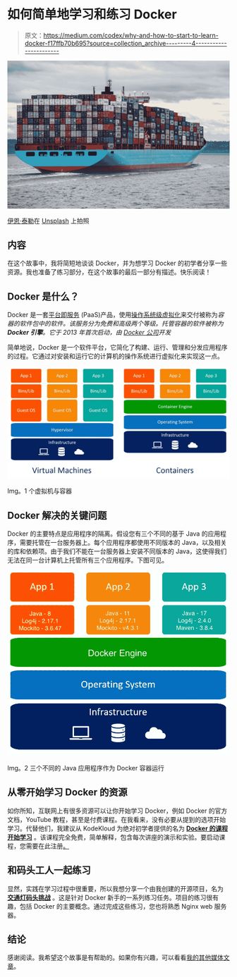 # 如何简单地学习和练习 Docker

> 原文：<https://medium.com/codex/why-and-how-to-start-to-learn-docker-f17ffb70b695?source=collection_archive---------4----------------------->

![](img/1414523a6a43913264566f1d28a263da.png)

[伊恩·泰勒](https://unsplash.com/@carrier_lost?utm_source=medium&utm_medium=referral)在 [Unsplash](https://unsplash.com?utm_source=medium&utm_medium=referral) 上拍照

## 内容

在这个故事中，我将简短地谈谈 Docker，并为想学习 Docker 的初学者分享一些资源。我也准备了练习部分，在这个故事的最后一部分有描述。快乐阅读！

## Docker 是什么？

Docker 是一套[平台即服务](https://en.wikipedia.org/wiki/Platform_as_a_service) (PaaS)产品，使用[操作系统级虚拟化](https://en.wikipedia.org/wiki/OS-level_virtualization)来交付被称为*容器的软件包中的软件。该服务分为免费和高级两个等级。托管容器的软件被称为 **Docker 引擎**。它于 2013 年首次启动，由 [Docker 公司](https://en.wikipedia.org/wiki/Docker,_Inc.)开发*

简单地说，Docker 是一个软件平台，它简化了构建、运行、管理和分发应用程序的过程。它通过对安装和运行它的计算机的操作系统进行虚拟化来实现这一点。

![](img/9144285779f347f31df96564e07dda32.png)

Img。1 个虚拟机与容器

## Docker 解决的关键问题

Docker 的主要特点是应用程序的隔离。假设您有三个不同的基于 Java 的应用程序，需要托管在一台服务器上。每个应用程序都使用不同版本的 Java，以及相关的库和依赖项。由于我们不能在一台服务器上安装不同版本的 Java，这使得我们无法在同一台计算机上托管所有三个应用程序。下图可见。

![](img/1334438a19816f974f644d548f517f41.png)

Img。2 三个不同的 Java 应用程序作为 Docker 容器运行

## 从零开始学习 Docker 的资源

如你所知，互联网上有很多资源可以让你开始学习 Docker，例如 Docker 的官方文档，YouTube 教程，甚至是付费课程。在我看来，没有必要从提到的选项开始学习。代替他们，我建议从 KodeKloud 为绝对初学者提供的名为 [**Docker 的课程开始学习**](https://kodekloud.com/courses/docker-for-the-absolute-beginner/) 。该课程完全免费，简单解释，包含每次讲座的演示和实验。要启动课程，您需要在此注册[。](https://kodekloud.com/login/?redirect_to=https://kodekloud.com/courses/docker-for-the-absolute-beginner)

## 和码头工人一起练习

显然，实践在学习过程中很重要，所以我想分享一个由我创建的开源项目，名为 [**交通灯码头挑战**](https://github.com/hayk96/trafficlight-docker-challenge#vertical_traffic_light-traffic-light-docker-challenge) 。这是针对 Docker 新手的一系列练习任务。项目的练习很有趣，包括 Docker 的主要概念。通过完成这些练习，您也将熟悉 Nginx web 服务器。

## 结论

感谢阅读。我希望这个故事是有帮助的。如果你有兴趣，可以看看[我的其他媒体文章](https://hayk96.medium.com/)。